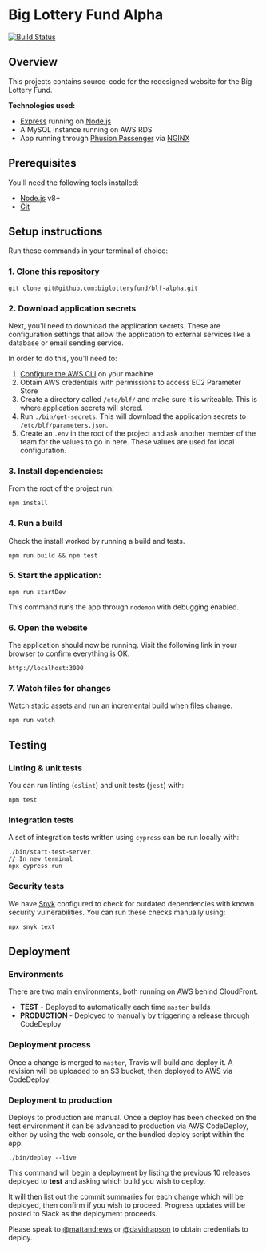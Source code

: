 # Big Lottery Fund Alpha

[![Build Status](https://travis-ci.org/biglotteryfund/blf-alpha.svg?branch=master)](https://travis-ci.org/biglotteryfund/blf-alpha)

## Overview

This projects contains source-code for the redesigned website for the Big Lottery Fund.

**Technologies used:**

- [Express](https://expressjs.com/) running on [Node.js](https://nodejs.org/en/)
- A MySQL instance running on AWS RDS
- App running through [Phusion Passenger](https://www.phusionpassenger.com/) via [NGINX](https://www.nginx.com/resources/wiki/)

## Prerequisites

You'll need the following tools installed:

- [Node.js](https://nodejs.org/en/download/) v8+
- [Git](https://help.github.com/articles/set-up-git/)

## Setup instructions

Run these commands in your terminal of choice:

### 1. Clone this repository

```
git clone git@github.com:biglotteryfund/blf-alpha.git
```

### 2. Download application secrets

Next, you'll need to download the application secrets. These are configuration settings that allow the application to external services like a database or email sending service.

In order to do this, you'll need to:

1. [Configure the AWS CLI](http://docs.aws.amazon.com/cli/latest/userguide/cli-chap-getting-started.html) on your machine
2. Obtain AWS credentials with permissions to access EC2 Parameter Store
3. Create a directory called `/etc/blf/` and make sure it is writeable. This is where application secrets will stored.
4. Run `./bin/get-secrets`. This will download the application secrets to `/etc/blf/parameters.json`.
5. Create an `.env` in the root of the project and ask another member of the team for the values to go in here. These values are used for local configuration.

### 3. Install dependencies:

From the root of the project run:

```
npm install
```

### 4. Run a build

Check the install worked by running a build and tests.

```
npm run build && npm test
```

### 5. Start the application:

```
npm run startDev
```

This command runs the app through `nodemon` with debugging enabled.

### 6. Open the website

The application should now be running. Visit the following link in your browser to confirm everything is OK.

```
http://localhost:3000
```

### 7. Watch files for changes

Watch static assets and run an incremental build when files change.

```
npm run watch
```

## Testing

### Linting & unit tests

You can run linting (`eslint`) and unit tests (`jest`) with:

```
npm test
```

### Integration tests

A set of integration tests written using `cypress` can be run locally with:

```
./bin/start-test-server
// In new terminal
npx cypress run
```

### Security tests

We have [Snyk](https://snyk.io/) configured to check for outdated dependencies with known security vulnerabilities. You can run these checks manually using:

```
npx snyk text
```

## Deployment

### Environments

There are two main environments, both running on AWS behind CloudFront.

- **TEST** - Deployed to automatically each time `master` builds
- **PRODUCTION** - Deployed to manually by triggering a release through CodeDeploy

### Deployment process

Once a change is merged to `master`, Travis will build and deploy it. A revision will be uploaded to an S3 bucket, then deployed to AWS via CodeDeploy.

### Deployment to production

Deploys to production are manual. Once a deploy has been checked on the test environment it can be advanced to production via AWS CodeDeploy, either by using the web console, or the bundled deploy script within the app:

```
./bin/deploy --live
```

This command will begin a deployment by listing the previous 10 releases deployed to **test** and asking which build you wish to deploy.

It will then list out the commit summaries for each change which will be deployed, then confirm if you wish to proceed. Progress updates will be posted to Slack as the deployment proceeds.

Please speak to [@mattandrews](https://github.com/mattandrews) or [@davidrapson](https://github.com/davidrapson) to obtain credentials to deploy.
